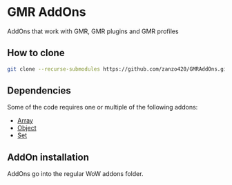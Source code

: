 # GMR AddOns

AddOns that work with GMR, GMR plugins and GMR profiles

## How to clone

```sh
git clone --recurse-submodules https://github.com/zanzo420/GMRAddOns.git
```

## Dependencies

Some of the code requires one or multiple of the following addons:

* [Array](https://github.com/SanjoSolutions/LuaArray)
* [Object](https://github.com/SanjoSolutions/LuaObject)
* [Set](https://github.com/SanjoSolutions/LuaSet)

## AddOn installation

AddOns go into the regular WoW addons folder.

